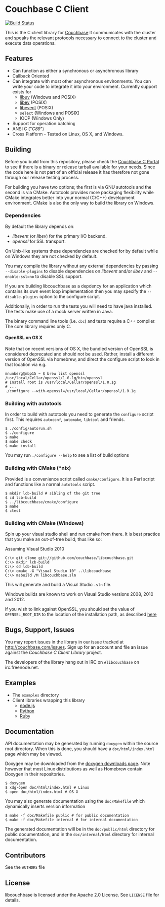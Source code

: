 # Couchbase C Client

[![Build Status](https://travis-ci.org/couchbase/libcouchbase.png?branch=master)](https://travis-ci.org/couchbase/libcouchbase)

This is the C client library for [Couchbase](http://www.couchbase.com)
It communicates with the cluster and speaks the relevant protocols
necessary to connect to the cluster and execute data operations.

## Features

* Can function as either a synchronous or asynchronous library
* Callback Oriented
* Can integrate with most other asynchronous environments. You can write your
  code to integrate it into your environment. Currently support exists for
    * [libuv](http://github.com/joyent/libuv) (Windows and POSIX)
    * [libev](http://software.schmorp.de/pkg/libev.html) (POSIX)
    * [libevent](http://libevent.org/) (POSIX)
    * `select` (Windows and POSIX)
    * IOCP (Windows Only)
* Support for operation batching
* ANSI C ("_C89_")
* Cross Platform - Tested on Linux, OS X, and Windows.

## Building

Before you build from this repository, please check the [Couchbase C
Portal](http://couchbase.com/communities/c) to see if there is a binary
or release tarball available for your needs. Since the code here is
not part of an official release it has therefore not gone through our
release testing process.

For building you have two options; the first is via GNU autotools and
the second is via CMake. Autotools provides more packaging flexibility
while CMake integrates better into your normal (C/C++) development
environment. CMake is also the only way to build the library on Windows.

### Dependencies

By default the library depends on:

* _libevent_ (or _libev_) for the primary I/O backend.
* _openssl_ for SSL transport.

On Unix-like systems these dependencies are checked for by default
while on Windows they are not checked by default.

You may compile the library without any external dependencies by passing
`--disable-plugins` to disable dependencies on _libevent_ and/or _libev_
and `--enable-ssl=no` to disable SSL support.

If you are building libcouchbase as a depdency for an application which
contains its own event loop implementation then you may specify the
`--disable-plugins` option to the configure script.

Additionally, in order to run the tests you will need to have java
installed.  The tests make use of a mock server written in Java.

The binary command line tools (i.e. `cbc`) and tests require a C++
compiler. The core library requires only C.

#### OpenSSL on OS X
Note that on recent versions of OS X, the bundled version of OpenSSL
is considered deprecated and should not be used. Rather, install a
different version of OpenSSL via homebrew, and direct the configure
script to look in that location via e.g.

```
mnunberg@mbp15 ~ $ brew list openssl
/usr/local/Cellar/openssl/1.0.1g/bin/openssl
# Install root is /usr/local/Cellar/openssl/1.0.1g
# ...
./configure --with-openssl=/usr/local/Cellar/openssl/1.0.1g
```

### Building with autotools

In order to build with autotools you need to generate the `configure` script
first. This requires `autoconf`, `automake`, `libtool` and friends.

```shell
$ ./config/autorun.sh
$ ./configure
$ make
$ make check
$ make install
```

You may run `./configure --help` to see a list of build options

### Building with CMake (*nix)

Provided is a convenience script called `cmake/configure`. It is a Perl
script and functions like a normal `autotools` script.

```shell
$ mkdir lcb-build # sibling of the git tree
$ cd lcb-build
$ ../libcouchbase/cmake/configure
$ make
$ ctest
```

### Building with CMake (Windows)

Spin up your visual studio shell and run cmake from there. It is best
practice that you make an out-of-tree build; thus like so:

Assuming Visual Studio 2010

```
C:\> git clone git://github.com/couchbase/libcouchbase.git
C:\> mkdir lcb-build
C:\> cd lcb-build
C:\> cmake -G "Visual Studio 10" ..\libcouchbase
C:\> msbuild /M libcouchbase.sln
```

This will generate and build a Visual Studio `.sln` file.

Windows builds are known to work on Visual Studio versions 2008, 2010 and
2012.

If you wish to link against OpenSSL, you should set the value of
`OPENSSL_ROOT_DIR` to the location of the installation path, as described
[here](https://github.com/Kitware/CMake/blob/master/Modules/FindOpenSSL.cmake)

## Bugs, Support, Issues
You may report issues in the library in our issue tracked at
<http://couchbase.com/issues>. Sign up for an account and file an issue
against the _Couchbase C Client Library_ project.

The developers of the library hang out in IRC on `#libcouchbase` on
irc.freenode.net.


## Examples

* The `examples` directory
* Client libraries wrapping this library
    * [node.js](http://github.com/couchbase/couchnode)
    * [Python](http://github.com/couchbase/couchbase-python-client)
    * [Ruby](http://github.com/couchbase/couchbase-ruby-client)

## Documentation

API documentation may be generated by running `doxygen` within the source root
directory. When this is done, you should have a `doc/html/index.html` page which
may be viewed.

Doxygen may be downloaded from the
[doxygen downloads page](http://www.stack.nl/~dimitri/doxygen/download.html). Note
however that most Linux distributions as well as Homebrew contain Doxygen in their
repositories.

```
$ doxygen
$ xdg-open doc/html/index.html # Linux
$ open doc/html/index.html # OS X
```

You may also generate documentation using the `doc/Makefile` which dynamically
inserts version information

```
$ make -f doc/Makefile public # for public documentation
$ make -f doc/Makefile internal # for internal documentation
```

The generated documentation will be in the `doc/public/html` directory for
public documentation, and in the `doc/internal/html` directory for internal
documentation.

## Contributors

See the `AUTHORS` file


## License

libcouchbase is licensed under the Apache 2.0 License. See `LICENSE` file for
details.
